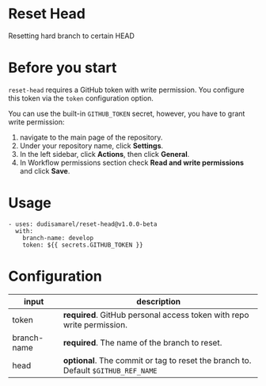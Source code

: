 # Reset Head

Resetting hard branch to certain HEAD

# Before you start

`reset-head` requires a GitHub token with write permission.
You configure this token via the `token` configuration option.

You can use the built-in `GITHUB_TOKEN` secret, however, you have to grant write permission:

1. navigate to the main page of the repository.
2. Under your repository name, click **Settings**.
3. In the left sidebar, click **Actions**, then click **General**.
4. In Workflow permissions section check **Read and write permissions** and click **Save**.

# Usage

```
- uses: dudisamarel/reset-head@v1.0.0-beta
  with:
    branch-name: develop
    token: ${{ secrets.GITHUB_TOKEN }}
```

# Configuration

| input       | description                                                                        |
| ----------- | ---------------------------------------------------------------------------------- |
| token       | **required**. GitHub personal access token with repo write permission.             |
| branch-name | **required**. The name of the branch to reset.                                     |
| head        | **optional**. The commit or tag to reset the branch to. Default `$GITHUB_REF_NAME` |

